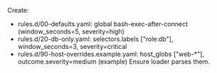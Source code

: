 Create:
- rules.d/00-defaults.yaml: global bash-exec-after-connect (window_seconds=5, severity=high)
- rules.d/20-db-only.yaml: selectors.labels ["role:db"], window_seconds=3, severity=critical
- rules.d/90-host-overrides.example.yaml: host_globs ["web-*"], outcome.severity=medium (example)
Ensure loader parses them.
